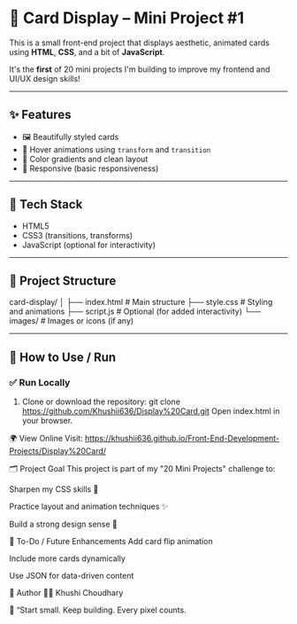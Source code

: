 # 📇 Card Display – Mini Project #1

This is a small front-end project that displays aesthetic, animated cards using **HTML**, **CSS**, and a bit of **JavaScript**.

It's the **first** of 20 mini projects I'm building to improve my frontend and UI/UX design skills!

---

## ✨ Features

- 🖼️ Beautifully styled cards
- 🎯 Hover animations using `transform` and `transition`
- 🌈 Color gradients and clean layout
- 📱 Responsive (basic responsiveness)

---

## 🔧 Tech Stack

- HTML5
- CSS3 (transitions, transforms)
- JavaScript (optional for interactivity)

---

## 📁 Project Structure

card-display/
│
├── index.html # Main structure
├── style.css # Styling and animations
├── script.js # Optional (for added interactivity)
└── images/ # Images or icons (if any)

---

## 🚀 How to Use / Run

### ✅ Run Locally
1. Clone or download the repository:
   git clone https://github.com/Khushii636/Display%20Card.git
Open index.html in your browser.

🌍 View Online
Visit: https://khushii636.github.io/Front-End-Development-Projects/Display%20Card/

🗂️ Project Goal
This project is part of my "20 Mini Projects" challenge to:

Sharpen my CSS skills 💅

Practice layout and animation techniques ✨

Build a strong design sense 🎨

📝 To-Do / Future Enhancements
Add card flip animation

Include more cards dynamically

Use JSON for data-driven content

📌 Author
👩‍💻 Khushi Choudhary

🚀 “Start small. Keep building. Every pixel counts.
